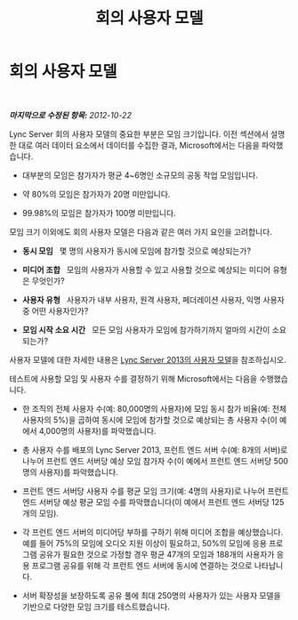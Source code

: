 ﻿---
title: 회의 사용자 모델
TOCTitle: 회의 사용자 모델
ms:assetid: ba4bbba9-f2e3-4cab-8eba-b51f12133cab
ms:mtpsurl: https://technet.microsoft.com/ko-kr/library/JJ205199(v=OCS.15)
ms:contentKeyID: 49304849
ms.date: 08/10/2015
mtps_version: v=OCS.15
ms.translationtype: HT
---

# 회의 사용자 모델

 

_**마지막으로 수정된 항목:** 2012-10-22_

Lync Server 회의 사용자 모델의 중요한 부분은 모임 크기입니다. 이전 섹션에서 설명한 대로 여러 데이터 요소에서 데이터를 수집한 결과, Microsoft에서는 다음을 파악했습니다.

  - 대부분의 모임은 참가자가 평균 4~6명인 소규모의 공동 작업 모임입니다.

  - 약 80%의 모임은 참가자가 20명 미만입니다.

  - 99.98%의 모임은 참가자가 100명 미만입니다.

모임 크기 이외에도 회의 사용자 모델은 다음과 같은 여러 가지 요인을 고려합니다.

  - **동시 모임**   몇 명의 사용자가 동시에 모임에 참가할 것으로 예상되는가?

  - **미디어 조합**   모임의 사용자가 사용할 수 있고 사용할 것으로 예상되는 미디어 유형은 무엇인가?

  - **사용자 유형**   사용자가 내부 사용자, 원격 사용자, 페더레이션 사용자, 익명 사용자 중 어떤 사용자인가?

  - **모임 시작 소요 시간**   모든 모임 사용자가 모임에 참가하기까지 얼마의 시간이 소요되는가?

사용자 모델에 대한 자세한 내용은 [Lync Server 2013의 사용자 모델](lync-server-2013-user-models.md)을 참조하십시오.

테스트에 사용할 모임 및 사용자 수를 결정하기 위해 Microsoft에서는 다음을 수행했습니다.

  - 한 조직의 전체 사용자 수(예: 80,000명의 사용자)에 모임 동시 참가 비율(예: 전체 사용자의 5%)을 곱하여 동시에 모임에 참가할 것으로 예상되는 총 사용자 수(이 예에서 4,000명의 사용자)를 파악했습니다.

  - 총 사용자 수를 배포의 Lync Server 2013, 프런트 엔드 서버 수(예: 8개의 서버)로 나누어 프런트 엔드 서버당 예상 모임 참가자 수(이 예에서 프런트 엔드 서버당 500명의 사용자)를 파악했습니다.

  - 프런트 엔드 서버당 사용자 수를 평균 모임 크기(예: 4명의 사용자)로 나누어 프런트 엔드 서버당 예상 평균 모임 수를 파악했습니다(이 예에서 프런트 엔드 서버당 125개의 모임).

  - 각 프런트 엔드 서버의 미디어당 부하를 구하기 위해 미디어 조합을 예상했습니다. 예를 들어 75%의 모임에 오디오 지원 이상이 필요하고, 50%의 모임에 응용 프로그램 공유가 필요한 것으로 가정할 경우 평균 47개의 모임과 188개의 사용자가 응용 프로그램 공유를 위해 각 프런트 엔드 서버에 동시에 연결하는 것으로 나타납니다.

  - 서버 확장성을 보장하도록 공유 풀에 최대 250명의 사용자가 있는 사용자 모델을 기반으로 다양한 모임 크기를 테스트했습니다.

